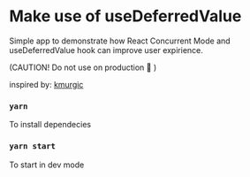 # Make use of useDeferredValue

Simple app to demonstrate how React Concurrent Mode and useDeferredValue hook can improve user expirience.

(CAUTION! Do not use on production 🤣 )

inspired by: [kmurgic](https://github.com/kmurgic/interruptible_rendering)

### `yarn`

To install dependecies

### `yarn start`

To start in dev mode
